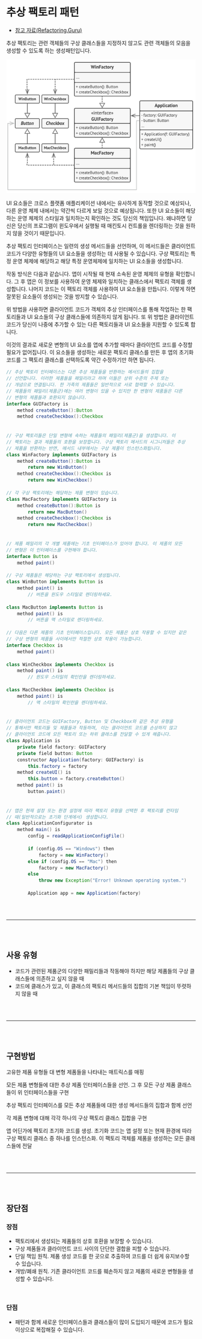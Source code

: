 # 추상 팩토리 패턴

-   [참고 자료(Refactoring.Guru)](https://refactoring.guru/ko/design-patterns/abstract-factory)

추상 팩토리는 관련 객체들의 구상 클래스들을 지정하지 않고도 관련 객체들의 모음을 생성할 수 있도록 하는 생성패턴입니다.

![](images/abstract1.png)

UI 요소들은 크로스 플랫폼 애플리케이션 내에서는 유사하게 동작할 것으로 예상되나, 다른 운영 체제 내에서는 약간씩 다르게 보일 것으로 예상됩니다. 또한 UI 요소들이 해당하는 운영 체제의 스타일과 일치하는지 확인하는 것도 당신의 책임입니다. 왜냐하면 당신은 당신의 프로그램이 윈도우에서 실행될 때 매킨토시 컨트롤을 렌더링하는 것을 원하지 않을 것이기 때문입니다.

추상 팩토리 인터페이스는 일련의 생성 메서드들을 선언하며, 이 메서드들은 클라이언트 코드가 다양한 유형들의 UI 요소들을 생성하는 데 사용될 수 있습니다. 구상 팩토리는 특정 운영 체제에 해당하고 해당 특정 운영체제에 일치하는 UI 요소들을 생성합니다.

작동 방식은 다음과 같습니다. 앱이 시작될 때 현재 소속된 운영 체제의 유형을 확인합니다. 그 후 앱은 이 정보를 사용하여 운영 체제와 일치하는 클래스에서 팩토리 객체를 생성합니다. 나머지 코드는 이 팩토리 객체를 사용하여 UI 요소들을 만듭니다. 이렇게 하면 잘못된 요소들이 생성되는 것을 방지할 수 있습니다.

위 방법을 사용하면 클라이언트 코드가 객체의 추상 인터페이스를 통해 작업하는 한 팩토리들과 UI 요소들의 구상 클래스들에 의존하지 않게 됩니다. 또 위 방법은 클라이언트 코드가 당신이 나중에 추가할 수 있는 다른 팩토리들과 UI 요소들을 지원할 수 있도록 합니다.

이것의 결과로 새로운 변형의 UI 요소를 앱에 추가할 때마다 클라이언트 코드를 수정할 필요가 없어집니다. 이 요소들을 생성하는 새로운 팩토리 클래스를 만든 후 앱의 초기화 코드를 그 팩토리 클래스를 선택하도록 약간 수정하기만 하면 됩니다.

```java
// 추상 팩토리 인터페이스는 다른 추상 제품들을 반환하는 메서드들의 집합을
// 선언합니다. 이러한 제품들을 패밀리라고 하며 이들은 상위 수준의 주제 또는
// 개념으로 연결됩니다. 한 가족의 제품들은 일반적으로 서로 협력할 수 있습니다.
// 제품들의 패밀리​(제품군)​에는 여러 변형이 있을 수 있지만 한 변형의 제품들은 다른
// 변형의 제품들과 호환되지 않습니다.
interface GUIFactory is
    method createButton():Button
    method createCheckbox():Checkbox


// 구상 팩토리들은 단일 변형에 속하는 제품들의 패밀리​(제품군)​을 생성합니다. 이
// 팩토리는 결과 제품들의 호환을 보장합니다. 구상 팩토리 메서드의 시그니처들은 추상
// 제품을 반환하는 반면, 메서드 내부에서는 구상 제품이 인스턴스화됩니다.
class WinFactory implements GUIFactory is
    method createButton():Button is
        return new WinButton()
    method createCheckbox():Checkbox is
        return new WinCheckbox()

// 각 구상 팩토리에는 해당하는 제품 변형이 있습니다.
class MacFactory implements GUIFactory is
    method createButton():Button is
        return new MacButton()
    method createCheckbox():Checkbox is
        return new MacCheckbox()


// 제품 패밀리의 각 개별 제품에는 기초 인터페이스가 있어야 합니다. 이 제품의 모든
// 변형은 이 인터페이스를 구현해야 합니다.
interface Button is
    method paint()

// 구상 제품들은 해당하는 구상 팩토리에서 생성됩니다.
class WinButton implements Button is
    method paint() is
        // 버튼을 윈도우 스타일로 렌더링하세요.

class MacButton implements Button is
    method paint() is
        // 버튼을 맥 스타일로 렌더링하세요.

// 다음은 다른 제품의 기초 인터페이스입니다. 모든 제품은 상호 작용할 수 있지만 같은
// 구상 변형의 제품들 사이에서만 적절한 상호 작용이 가능합니다.
interface Checkbox is
    method paint()

class WinCheckbox implements Checkbox is
    method paint() is
        // 윈도우 스타일의 확인란을 렌더링하세요.

class MacCheckbox implements Checkbox is
    method paint() is
        // 맥 스타일의 확인란을 렌더링하세요.


// 클라이언트 코드는 GUIFactory, Button 및 Checkbox와 같은 추상 유형을
// 통해서만 팩토리들 및 제품들과 작동하며, 이는 클라이언트 코드를 손상하지 않고
// 클라이언트 코드에 모든 팩토리 또는 하위 클래스를 전달할 수 있게 해줍니다.
class Application is
    private field factory: GUIFactory
    private field button: Button
    constructor Application(factory: GUIFactory) is
        this.factory = factory
    method createUI() is
        this.button = factory.createButton()
    method paint() is
        button.paint()


// 앱은 현재 설정 또는 환경 설정에 따라 팩토리 유형을 선택한 후 팩토리를 런타임
// 때​(일반적으로는 초기화 단계에서) 생성합니다.
class ApplicationConfigurator is
    method main() is
        config = readApplicationConfigFile()

        if (config.OS == "Windows") then
            factory = new WinFactory()
        else if (config.OS == "Mac") then
            factory = new MacFactory()
        else
            throw new Exception("Error! Unknown operating system.")

        Application app = new Application(factory)
```

<br /><br />

---

<br /><br />

## 사용 유형

-   코드가 관련된 제품군의 다양한 패밀리들과 작동해야 하지만 해당 제품들의 구상 클래스들에 의존하고 싶지 않을 때
-   코드에 클래스가 있고, 이 클래스의 팩토리 메서드들의 집합의 기본 책임이 뚜렷하지 않을 때

<br /><br />

---

<br /><br />

## 구현방법

고유한 제품 유형들 대 변형 제품들을 나타내는 매트릭스를 매핑

모든 제품 변형들에 대한 추상 제품 인터페이스들을 선언. 그 후 모든 구상 제품 클래스들이 위 인터페이스들을 구현

추상 팩토리 인터페이스를 모든 추상 제품들에 대한 생성 메서드들의 집합과 함께 선언

각 제품 변형에 대해 각각 하나의 구상 팩토리 클래스 집합을 구현

앱 어딘가에 팩토리 초기화 코드를 생성. 초기화 코드는 앱 설정 또는 현재 환경에 따라 구상 팩토리 클래스 중 하나를 인스턴스화. 이 팩토리 객체를 제품을 생성하는 모든 클래스들에 전달

<br /><br />

---

<br /><br />

## 장단점

### 장점

-   팩토리에서 생성되는 제품들의 상호 호환을 보장할 수 있습니다.
-   구상 제품들과 클라이언트 코드 사이의 단단한 결합을 피할 수 있습니다.
-   단일 책임 원칙. 제품 생성 코드를 한 곳으로 추출하여 코드를 더 쉽게 유지보수할 수 있습니다.
-   개방/폐쇄 원칙. 기존 클라이언트 코드를 훼손하지 않고 제품의 새로운 변형들을 생성할 수 있습니다.

<br />

### 단점

-   패턴과 함께 새로운 인터페이스들과 클래스들이 많이 도입되기 때문에 코드가 필요 이상으로 복잡해질 수 있습니다.
